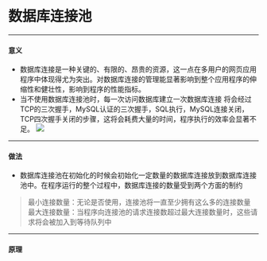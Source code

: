 # 数据库连接池
---
#### 意义

+ 数据库连接是一种关键的、有限的、昂贵的资源，这一点在多用户的网页应用程序中体现得尤为突出。对数据库连接的管理能显著影响到整个应用程序的伸缩性和健壮性，影响到程序的性能指标。
+ 当不使用数据库连接池时，每一次访问数据库建立一次数据库连接 将会经过TCP的三次握手，MySQL认证的三次握手，SQL执行，MySQL连接关闭，TCP四次握手关闭的步骤，这将会耗费大量的时间，程序执行的效率会显著不足。
![](https://img2018.cnblogs.com/blog/1606768/201906/1606768-20190616160227257-97394613.png)
---
#### 做法
+ 数据库连接池在初始化的时候会初始化一定数量的数据库连接放到数据库连接池中。在程序运行的整个过程中，数据库连接的数量受到两个方面的制约
> 最小连接数量：无论是否使用，连接池将一直至少拥有这么多的连接数量<br/>
> 最大连接数量：当程序向连接池的请求连接数超过最大连接数量时，这些请求将会被加入到等待队列中

---
#### 原理

